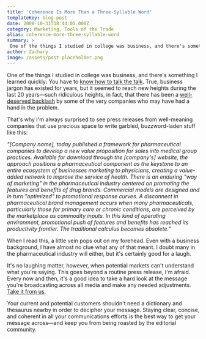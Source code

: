 ```yaml
---
title: 'Coherence Is More Than a Three-Syllable Word'
templateKey: blog-post
date: 2008-10-31T18:44:05.000Z
category: Marketing, Tools of the Trade
alias: coherence-more-three-syllable-word
summary: > 
 One of the things I studied in college was business, and there's something I learned quickly: You have to know how to talk the talk. True, business jargon has existed for years, but it seemed to reach new heights during the last 20 years—such ridiculous heights, in fact, that there has been a well-deserved backlash by some of the very companies who may have had a hand in the problem.
author: Zachary
image: /assets/post-placeholder.png
---
```


One of the things I studied in college was business, and there's something I learned quickly: You have to [know how to talk the talk](http://www.theofficelife.com/business-jargon-dictionary-A.html). True, business jargon has existed for years, but it seemed to reach new heights during the last 20 years—such ridiculous heights, in fact, that there has been a [well-deserved backlash](http://www.youtube.com/watch?v=cgeLY7CL5IE) by some of the very companies who may have had a hand in the problem.

That's why I'm always surprised to see press releases from well-meaning companies that use precious space to write garbled, buzzword-laden stuff like this:

_"\[Company name\], today published a framework for pharmaceutical companies to develop a new value proposition for sales into medical group practices. Available for download through the \[company's\] website, the approach positions a pharmaceutical component as the keystone to an entire ecosystem of businesses marketing to physicians, creating a value-added network to improve the service of health. There is an enduring "way of marketing" in the pharmaceutical industry centered on promoting the features and benefits of drug brands. Commercial models are designed and in turn "optimized" to promotional response curves. A disconnect in pharmaceutical brand management occurs when many pharmaceuticals, particularly those for primary care or chronic conditions, are perceived by the marketplace as commodity inputs. In this kind of operating environment, promotional push of features and benefits has reached its productivity frontier. The traditional calculus becomes obsolete._"

When I read this, a little vein pops out on my forehead. Even with a business background, I have almost no clue what any of that meant. I doubt many in the pharmaceutical industry will either, but it's certainly good for a laugh.

It's no laughing matter, however, when potential markets can't understand what you're saying. This goes beyond a routine press release, I'm afraid. Every now and then, it's a good idea to take a hard look at the message you're broadcasting across all media and make any needed adjustments. [Take it from us](/2008/09/02/updated-digett-website-coming).

Your current and potential customers shouldn't need a dictionary and thesaurus nearby in order to decipher your message. Staying clear, concise, and coherent in all your communications efforts is the best way to get your message across—and keep you from being roasted by the editorial community.